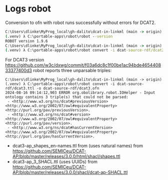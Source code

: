 # Logs robot

Conversion to ofn with robot runs successfully without errors for DCAT2.

```cmd
C:\Users\dlinke\MyProg_local\gh-dalito\dcat-in-linkml (main -> origin)
(.venv) λ C:\portable-apps\robot\robot --version
ROBOT version 1.9.6
C:\Users\dlinke\MyProg_local\gh-dalito\dcat-in-linkml (main -> origin)
(.venv) λ C:\portable-apps\robot\robot convert -i dcat-source-rdf/dcat2.ttl -o dcat-source-rdf/dcat2.ofn
```

For DCAT3 version https://github.com/w3c/dxwg/commit/f03a6dc8c1f00be1ac94bde465440833377400d3 robot reports three unparsable triples:

```
C:\Users\dlinke\MyProg_local\gh-dalito\dcat-in-linkml (main -> origin)
(.venv) λ C:\portable-apps\robot\robot convert -i dcat-source-rdf/dcat3.ttl -o dcat-source-rdf/dcat3.ofn
2024-08-16 09:14:12,903 ERROR org.obolibrary.robot.IOHelper - Input ontology contains 3 triple(s) that could not be parsed:
 - <http://www.w3.org/ns/dcat#previousVersion> <http://www.w3.org/2002/07/owl#equivalentProperty> <http://purl.org/pav/previousVersion>.
 - <http://www.w3.org/ns/dcat#version> <http://www.w3.org/2002/07/owl#equivalentProperty> <http://purl.org/pav/version>.
 - <http://www.w3.org/ns/dcat#hasCurrentVersion> <http://www.w3.org/2002/07/owl#equivalentProperty> <http://purl.org/pav/hasCurrentVersion>.
```

- dcat3-ap_shapes_en-names.ttl from (uses natural names) from https://github.com/SEMICeu/DCAT-AP/blob/master/releases/3.0.0/html/shacl/shapes.ttl
- dcat3-ap_3_SHACL.ttl (uses UUIDs) from https://github.com/SEMICeu/DCAT-AP/blob/master/releases/3.0.0/shacl/dcat-ap-SHACL.ttl

